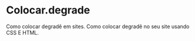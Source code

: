 # Colocar.degrade
Como colocar degradê em sites. 
Como colocar degradê no seu site usando CSS E HTML. 
